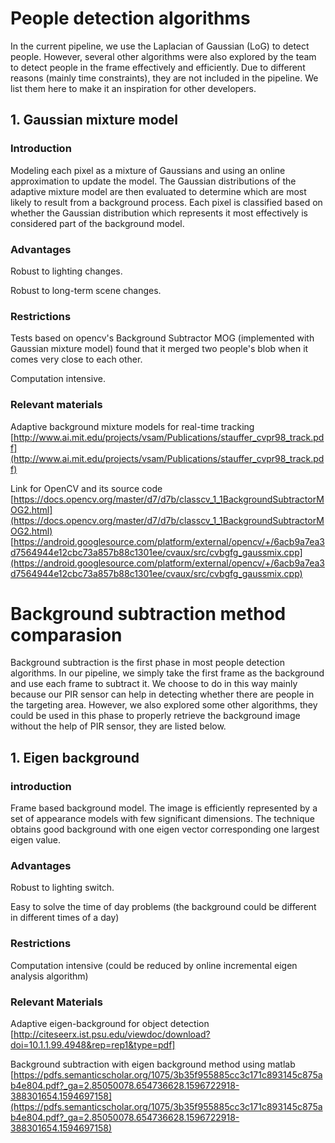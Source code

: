 # People detection algorithms

In the current pipeline, we use the Laplacian of Gaussian (LoG) to detect people. However, several other algorithms were also explored by the team to detect people in the frame effectively and efficiently. Due to different reasons (mainly time constraints), they are not included in the pipeline. We list them here to make it an inspiration for other developers.


## 1. Gaussian mixture model

### Introduction
Modeling each pixel as a mixture of Gaussians and using an online approximation to update the model. The Gaussian distributions of the adaptive mixture model are then evaluated to determine which are most likely to result from a background process. Each pixel is classified based on whether the Gaussian distribution which represents it most effectively is considered part of the background model.

### Advantages

Robust to lighting changes.

Robust to long-term scene changes.

### Restrictions

Tests based on opencv's Background Subtractor MOG (implemented with Gaussian mixture model) found that it merged two people's blob when it comes very close to each other.

Computation intensive.

### Relevant materials
Adaptive background mixture models for real-time tracking
[http://www.ai.mit.edu/projects/vsam/Publications/stauffer_cvpr98_track.pdf](http://www.ai.mit.edu/projects/vsam/Publications/stauffer_cvpr98_track.pdf)

Link for OpenCV and its source code
[https://docs.opencv.org/master/d7/d7b/classcv_1_1BackgroundSubtractorMOG2.html](https://docs.opencv.org/master/d7/d7b/classcv_1_1BackgroundSubtractorMOG2.html)
[https://android.googlesource.com/platform/external/opencv/+/6acb9a7ea3d7564944e12cbc73a857b88c1301ee/cvaux/src/cvbgfg_gaussmix.cpp](https://android.googlesource.com/platform/external/opencv/+/6acb9a7ea3d7564944e12cbc73a857b88c1301ee/cvaux/src/cvbgfg_gaussmix.cpp)


# Background subtraction method comparasion

Background subtraction is the first phase in most people detection algorithms. In our pipeline, we simply take the first frame as the background and use each frame to subtract it. We choose to do in this way mainly because our PIR sensor can help in detecting whether there are people in the targeting area. However, we also explored some other algorithms, they could be used in this phase to properly retrieve the background image without the help of PIR sensor, they are listed below.

## 1. Eigen background

### introduction

Frame based background model. The image is efficiently represented by a set of appearance models with few significant dimensions. The technique obtains good background with one eigen vector corresponding one largest eigen value. 

### Advantages
Robust to lighting switch.

Easy to solve the time of day problems (the background could be different in different times of a day)

### Restrictions

Computation intensive (could be reduced by online incremental eigen analysis algorithm)

### Relevant Materials
Adaptive eigen-background for object detection
[http://citeseerx.ist.psu.edu/viewdoc/download?doi=10.1.1.99.4948&rep=rep1&type=pdf]

Background subtraction with eigen background method using matlab
[https://pdfs.semanticscholar.org/1075/3b35f955885cc3c171c893145c875ab4e804.pdf?_ga=2.85050078.654736628.1596722918-388301654.1594697158](https://pdfs.semanticscholar.org/1075/3b35f955885cc3c171c893145c875ab4e804.pdf?_ga=2.85050078.654736628.1596722918-388301654.1594697158)


```